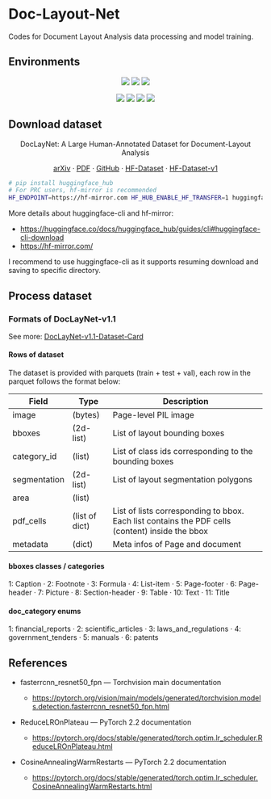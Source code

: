 # Doc-Layout-Net
Codes for Document Layout Analysis data processing and model training.


## Environments

<div align="center">

![](https://img.shields.io/badge/GPU-RTX%204080-green?logo=nvidia) ![](https://img.shields.io/badge/NVIDIA%20Driver-535.154.05-blue?logo=nvidia) ![](https://img.shields.io/badge/CUDA-12.2-blue?logo=nvidia)

![](https://img.shields.io/badge/Ubuntu-22.04.3%20LTS-blue?logo=ubuntu) ![](https://img.shields.io/badge/Python-3.11.7-blue?logo=python) ![](https://img.shields.io/badge/PyTorch-2.1.2-blue?logo=pytorch) ![](https://img.shields.io/badge/DocLayNet-1.1-blue?logo=ibm)

</div>

## Download dataset

<div align="center">

DocLayNet: A Large Human-Annotated Dataset for Document-Layout Analysis

[arXiv](https://arxiv.org/abs/2206.01062)
· [PDF](https://arxiv.org/pdf/2206.01062.pdf)
· [GitHub](https://github.com/DS4SD/DocLayNet)
· [HF-Dataset](https://huggingface.co/datasets/ds4sd/DocLayNet)
· [HF-Dataset-v1](https://huggingface.co/datasets/ds4sd/DocLayNet-v1.1)

</div>

```sh
# pip install huggingface_hub
# For PRC users, hf-mirror is recommended
HF_ENDPOINT=https://hf-mirror.com HF_HUB_ENABLE_HF_TRANSFER=1 huggingface-cli download ds4sd/DocLayNet-v1.1 --include "*.parquet" --repo-type dataset --local-dir ./datasets/parquets --local-dir-use-symlinks False
```

More details about huggingface-cli and hf-mirror:
- https://huggingface.co/docs/huggingface_hub/guides/cli#huggingface-cli-download
- https://hf-mirror.com/  

I recommend to use huggingface-cli as it supports resuming download and saving to specific directory.

## Process dataset

### Formats of DocLayNet-v1.1

See more: [DocLayNet-v1.1-Dataset-Card](https://huggingface.co/datasets/ds4sd/DocLayNet-v1.1?row=0#dataset-card-for-doclaynet-v11)


#### Rows of dataset

The dataset is provided with parquets (train + test + val), each row in the parquet follows the format below:

|    Field     |      Type      |                                           Description                                           |
| ------------ | -------------- | ----------------------------------------------------------------------------------------------- |
| image        | (bytes)        | Page-level PIL image                                                                            |
| bboxes       | (2d-list)      | List of layout bounding boxes                                                                   |
| category_id  | (list)         | List of class ids corresponding to the bounding boxes                                           |
| segmentation | (2d-list)      | List of layout segmentation polygons                                                            |
| area         | (list)         |                                                                                                 |
| pdf_cells    | (list of dict) | List of lists corresponding to bbox. Each list contains the PDF cells (content) inside the bbox |
| metadata     | (dict)         | Meta infos of Page and document                                                                 |

#### bboxes classes / categories


1: Caption · 2: Footnote · 3: Formula · 4: List-item · 5: Page-footer · 6: Page-header · 7: Picture · 8: Section-header · 9: Table · 10: Text
· 11: Title

#### doc_category enums

1: financial_reports · 2: scientific_articles · 3: laws_and_regulations · 4: government_tenders · 5: manuals · 6: patents

## References

* fasterrcnn_resnet50_fpn — Torchvision main documentation
  * https://pytorch.org/vision/main/models/generated/torchvision.models.detection.fasterrcnn_resnet50_fpn.html

* ReduceLROnPlateau — PyTorch 2.2 documentation
  * https://pytorch.org/docs/stable/generated/torch.optim.lr_scheduler.ReduceLROnPlateau.html

* CosineAnnealingWarmRestarts — PyTorch 2.2 documentation
  * https://pytorch.org/docs/stable/generated/torch.optim.lr_scheduler.CosineAnnealingWarmRestarts.html